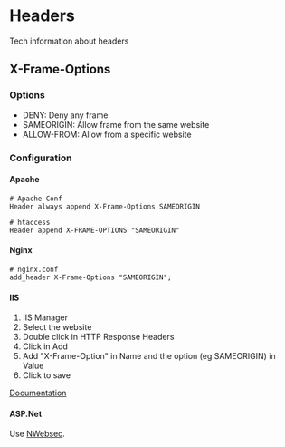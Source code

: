 # Headers

Tech information about headers

## X-Frame-Options

### Options

* DENY: Deny any frame
* SAMEORIGIN: Allow frame from the same website
* ALLOW-FROM: Allow from a specific website

### Configuration

#### Apache

~~~
# Apache Conf
Header always append X-Frame-Options SAMEORIGIN

# htaccess
Header append X-FRAME-OPTIONS "SAMEORIGIN"
~~~

#### Nginx

~~~
# nginx.conf
add_header X-Frame-Options "SAMEORIGIN";
~~~

#### IIS

1. IIS Manager
2. Select the website
3. Double click in HTTP Response Headers
4. Click in Add
5. Add "X-Frame-Option" in Name and the option (eg SAMEORIGIN) in Value
6. Click to save

[Documentation](https://support.office.com/en-us/article/mitigating-framesniffing-with-the-x-frame-options-header-1911411b-b51e-49fd-9441-e8301dcdcd79)

#### ASP.Net

Use [NWebsec](https://docs.nwebsec.com/en/latest/nwebsec/Configuring-xfo.html).
